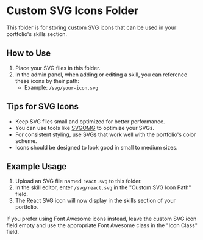 # Custom SVG Icons Folder

This folder is for storing custom SVG icons that can be used in your portfolio's skills section.

## How to Use

1. Place your SVG files in this folder.
2. In the admin panel, when adding or editing a skill, you can reference these icons by their path:
   - Example: `/svg/your-icon.svg`

## Tips for SVG Icons

- Keep SVG files small and optimized for better performance.
- You can use tools like [SVGOMG](https://jakearchibald.github.io/svgomg/) to optimize your SVGs.
- For consistent styling, use SVGs that work well with the portfolio's color scheme.
- Icons should be designed to look good in small to medium sizes.

## Example Usage

1. Upload an SVG file named `react.svg` to this folder.
2. In the skill editor, enter `/svg/react.svg` in the "Custom SVG Icon Path" field.
3. The React SVG icon will now display in the skills section of your portfolio.

If you prefer using Font Awesome icons instead, leave the custom SVG icon field empty and use the appropriate Font Awesome class in the "Icon Class" field. 